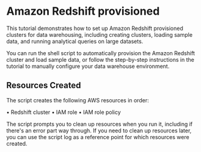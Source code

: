 # Amazon Redshift provisioned

This tutorial demonstrates how to set up Amazon Redshift provisioned clusters for data warehousing, including creating clusters, loading sample data, and running analytical queries on large datasets.

You can run the shell script to automatically provision the Amazon Redshift cluster and load sample data, or follow the step-by-step instructions in the tutorial to manually configure your data warehouse environment.

## Resources Created

The script creates the following AWS resources in order:

• Redshift cluster
• IAM role
• IAM role policy

The script prompts you to clean up resources when you run it, including if there's an error part way through. If you need to clean up resources later, you can use the script log as a reference point for which resources were created.